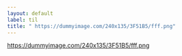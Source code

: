 ```yaml
---
layout: default
label: til
title: " https://dummyimage.com/240x135/3F51B5/fff.png"
---
```



https://dummyimage.com/240x135/3F51B5/fff.png

